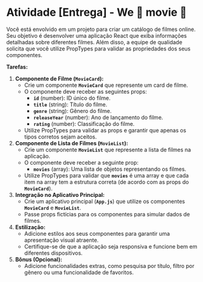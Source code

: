 # Atividade [Entrega] - We 💚 movie 🎥

Você está envolvido em um projeto para criar um catálogo de filmes online. Seu objetivo é desenvolver uma aplicação React que exiba informações detalhadas sobre diferentes filmes. Além disso, a equipe de qualidade solicita que você utilize PropTypes para validar as propriedades dos seus componentes.

**Tarefas:**

1. **Componente de Filme (`MovieCard`):**
    - Crie um componente **`MovieCard`** que represente um card de filme.
    - O componente deve receber as seguintes props:
        - **`id`** (number): ID único do filme.
        - **`title`** (string): Título do filme.
        - **`genre`** (string): Gênero do filme.
        - **`releaseYear`** (number): Ano de lançamento do filme.
        - **`rating`** (number): Classificação do filme.
    - Utilize PropTypes para validar as props e garantir que apenas os tipos corretos sejam aceitos.
2. **Componente de Lista de Filmes (`MovieList`):**
    - Crie um componente **`MovieList`** que represente a lista de filmes na aplicação.
    - O componente deve receber a seguinte prop:
        - **`movies`** (array): Uma lista de objetos representando os filmes.
    - Utilize PropTypes para validar que **`movies`** é uma array e que cada item na array tem a estrutura correta (de acordo com as props do **`MovieCard`**).
3. **Integração no Aplicativo Principal:**
    - Crie um aplicativo principal (**`App.js`**) que utilize os componentes **`MovieCard`** e **`MovieList`**.
    - Passe props fictícias para os componentes para simular dados de filmes.
4. **Estilização:**
    - Adicione estilos aos seus componentes para garantir uma apresentação visual atraente.
    - Certifique-se de que a aplicação seja responsiva e funcione bem em diferentes dispositivos.
5. **Bônus (Opcional):**
    - Adicione funcionalidades extras, como pesquisa por título, filtro por gênero ou uma funcionalidade de favoritos.